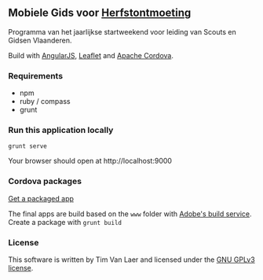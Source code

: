 ## Mobiele Gids voor [Herfstontmoeting](https://www.scoutsengidsenvlaanderen.be/initiatieven/herfstontmoeting) ##

Programma van het jaarlijkse startweekend voor leiding van Scouts en Gidsen Vlaanderen.

Build with [AngularJS](https://angularjs.org/), [Leaflet](http://www.leafletjs.com) and [Apache Cordova](http://cordova.apache.org/).

### Requirements ###

* npm
* ruby / compass
* grunt 

### Run this application locally ###

    grunt serve

Your browser should open at http://localhost:9000

### Cordova packages ###

[Get a packaged app](https://build.phonegap.com/apps/901503/share)

The final apps are build based on the `www` folder with [Adobe's build service](http://build.phonegap.com).
Create a package with `grunt build`


### License ###

This software is written by Tim Van Laer and licensed under the [GNU GPLv3 license](http://choosealicense.com/licenses/gpl-3.0/). 
